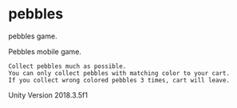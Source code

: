 # pebbles
pebbles game.

Pebbles mobile game.

    Collect pebbles much as possible.
    You can only collect pebbles with matching color to your cart.
    If you collect wrong colored pebbles 3 times, cart will leave.

Unity Version 2018.3.5f1
